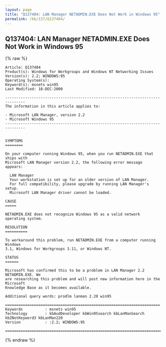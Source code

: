 ```yaml
---
layout: page
title: "Q137404: LAN Manager NETADMIN.EXE Does Not Work in Windows 95"
permalink: /kb/137/Q137404/
---
```


## Q137404: LAN Manager NETADMIN.EXE Does Not Work in Windows 95

{% raw %}

	Article: Q137404
	Product(s): Windows for Workgroups and Windows NT Networking Issues
	Version(s): 2.2; WINDOWS:95
	Operating System(s): 
	Keyword(s): msnets win95
	Last Modified: 18-DEC-2000
	
	-------------------------------------------------------------------------------
	The information in this article applies to:
	
	- Microsoft LAN Manager, version 2.2 
	- Microsoft Windows 95 
	-------------------------------------------------------------------------------
	
	
	SYMPTOMS
	========
	
	On your computer running Windows 95, when you run NETADMIN.EXE that ships with
	Microsoft LAN Manager version 2.2, the following error message appears:
	
	  LAN Manager
	  Your workstation is set up for an older version of LAN Manager.
	  For full compatibility, please upgrade by running LAN Manager's setup.
	  Microsoft LAN Manager driver cannot be loaded.
	
	CAUSE
	=====
	
	NETADMIN.EXE does not recognize Windows 95 as a valid network operating system.
	
	RESOLUTION
	==========
	
	To workaround this problem, run NETADMIN.EXE from a computer running Windows
	3.1, Windows for Workgroups 3.11, or Windows NT.
	
	STATUS
	======
	
	Microsoft has confirmed this to be a problem in LAN Manager 2.2 NETADMIN.EXE. We
	are researching this problem and will post new information here in the Microsoft
	Knowledge Base as it becomes available.
	
	Additional query words: prodlm lanman 2.20 win95
	
	======================================================================
	Keywords          : msnets win95 
	Technology        : kbAudDeveloper kbWin95search kbLanManSearch kbZNotKeyword3 kbLanMan220
	Version           : :2.2; WINDOWS:95
	
	=============================================================================
	

{% endraw %}
